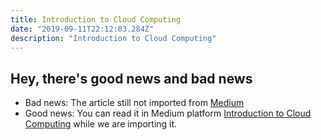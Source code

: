 ```yaml
---
title: Introduction to Cloud Computing
date: "2019-09-11T22:12:03.284Z"
description: "Introduction to Cloud Computing"
---
```


## Hey, there's good news and bad news

- Bad news: The article still not imported from [Medium](https://medium.com/@bojanmajed/introduction-to-cloud-computing-5f9e08e98311)
- Good news: You can read it in Medium platform [Introduction to Cloud Computing](https://medium.com/@bojanmajed/introduction-to-cloud-computing-5f9e08e98311) while we are importing it.